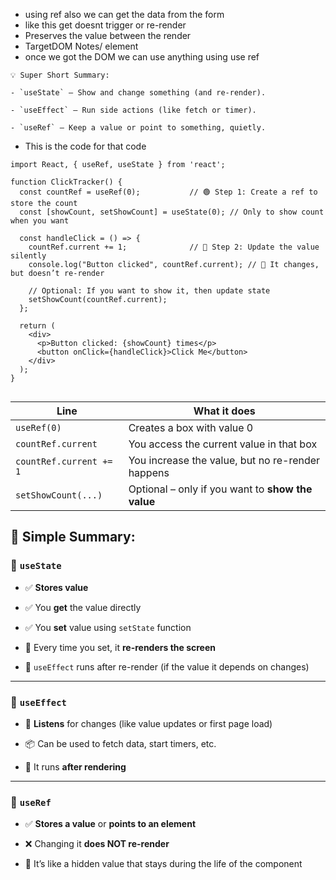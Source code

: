 - using ref also we can get the data from the form
- like this get doesnt trigger or re-render
- Preserves the value between the render
- TargetDOM Notes/ element
- once we got the DOM we can use anything using use ref
```
💡 Super Short Summary:

- `useState` – Show and change something (and re-render).
    
- `useEffect` – Run side actions (like fetch or timer).
    
- `useRef` – Keep a value or point to something, quietly.
```
- This is the code for that code
```
import React, { useRef, useState } from 'react';

function ClickTracker() {
  const countRef = useRef(0);           // 🟢 Step 1: Create a ref to store the count
  const [showCount, setShowCount] = useState(0); // Only to show count when you want

  const handleClick = () => {
    countRef.current += 1;              // 🔄 Step 2: Update the value silently
    console.log("Button clicked", countRef.current); // 📌 It changes, but doesn’t re-render

    // Optional: If you want to show it, then update state
    setShowCount(countRef.current);
  };

  return (
    <div>
      <p>Button clicked: {showCount} times</p>
      <button onClick={handleClick}>Click Me</button>
    </div>
  );
}


```

| Line                    | What it does                                      |
| ----------------------- | ------------------------------------------------- |
| `useRef(0)`             | Creates a box with value 0                        |
| `countRef.current`      | You access the current value in that box          |
| `countRef.current += 1` | You increase the value, but no re-render happens  |
| `setShowCount(...)`     | Optional – only if you want to **show the value** |

## 🧠 Simple Summary:

### 🔹 `useState`

- ✅ **Stores value**
    
- ✅ You **get** the value directly
    
- ✅ You **set** value using `setState` function
    
- 🔄 Every time you set, it **re-renders the screen**
    
- 🔁 `useEffect` runs after re-render (if the value it depends on changes)
    

---

### 🔹 `useEffect`

- 📢 **Listens** for changes (like value updates or first page load)
    
- 📦 Can be used to fetch data, start timers, etc.
    
- 🔁 It runs **after rendering**
    

---

### 🔹 `useRef`

- ✅ **Stores a value** or **points to an element**
    
- ❌ Changing it **does NOT re-render**
    
- 👻 It’s like a hidden value that stays during the life of the component